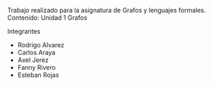 Trabajo realizado para la asignatura de Grafos y lenguajes formales. 
Contenido: Unidad 1 Grafos

Integrantes
- Rodrigo Alvarez 
- Carlos Araya
- Axel Jerez 
- Fanny Rivero 
- Esteban Rojas 
